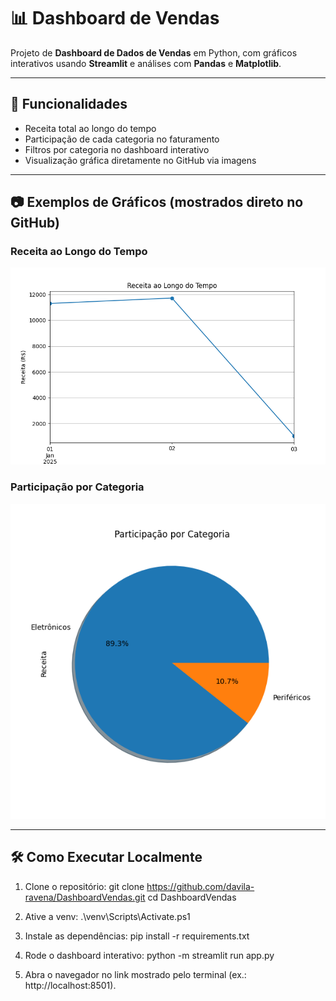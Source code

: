 # 📊 Dashboard de Vendas

Projeto de **Dashboard de Dados de Vendas** em Python, com gráficos interativos usando **Streamlit** e análises com **Pandas** e **Matplotlib**.  

---

## 🌟 Funcionalidades

- Receita total ao longo do tempo
- Participação de cada categoria no faturamento
- Filtros por categoria no dashboard interativo
- Visualização gráfica diretamente no GitHub via imagens

---

## 📷 Exemplos de Gráficos (mostrados direto no GitHub)

### Receita ao Longo do Tempo
![Receita ao Longo do Tempo](receita_tempo.png)

### Participação por Categoria
![Vendas por Categoria](vendas_por_categoria.png)

---

## 🛠 Como Executar Localmente

1. Clone o repositório:
git clone https://github.com/davila-ravena/DashboardVendas.git
cd DashboardVendas

2. Ative a venv:
.\venv\Scripts\Activate.ps1

3. Instale as dependências:
pip install -r requirements.txt

4. Rode o dashboard interativo:
python -m streamlit run app.py

5. Abra o navegador no link mostrado pelo terminal (ex.: http://localhost:8501).

